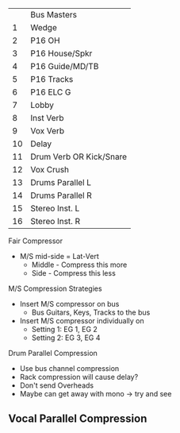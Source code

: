 |   |   |
|---|---|
||Bus Masters|
|1|Wedge|
|2|P16 OH|
|3|P16 House/Spkr|
|4|P16 Guide/MD/TB|
|5|P16 Tracks|
|6|P16 ELC G|
|7|Lobby|
|8|Inst Verb|
|9|Vox Verb|
|10|Delay|
|11|Drum Verb OR Kick/Snare|
|12|Vox Crush|
|13|Drums Parallel L|
|14|Drums Parallel R|
|15|Stereo Inst. L|
|16|Stereo Inst. R|

Fair Compressor
- M/S mid-side = Lat-Vert
	- Middle - Compress this more 
	- Side - Compress this less

M/S Compression Strategies
- Insert M/S compressor on bus
	- Bus Guitars, Keys, Tracks to the bus
- Insert M/S compressor individually on
	- Setting 1: EG 1, EG 2
	- Setting 2: EG 3, EG 4

Drum Parallel Compression
- Use bus channel compression
- Rack compression will cause delay?
- Don't send Overheads
- Maybe can get away with mono -> try and see

Vocal Parallel Compression
- 